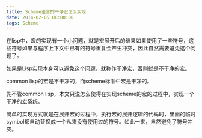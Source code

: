 ```yaml
---
title: Scheme语言的干净宏怎么实现
date: 2014-02-05 00:00:00
tags: Scheme
---
```

在lisp中，宏的实现有一个小问题，就是宏展开后的结果如果使用了一些符号，这些符号如果与程序上下文中已有的符号重复会产生冲突，因此自然需要避免这个问题了。

如果是Lisp实现本身可以避免这个问题，就称作干净宏，否则就是不干净的宏。

common lisp的宏是不干净的，而scheme标准中宏是干净的。

先不管common lisp，本文只说怎么使得在实现scheme的宏的过程中，实现一个干净的宏系统。

简单的实现方式就是在展开宏的过程中，执行宏的展开逻辑的代码时，里面的临时symbol都自动替换成一个从来没有使用过的符号。如此一来，自然避免了符号冲突。
